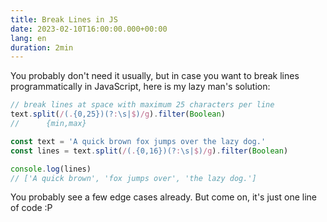```yaml
---
title: Break Lines in JS
date: 2023-02-10T16:00:00.000+00:00
lang: en
duration: 2min
---
```


You probably don't need it usually, but in case you want to break lines programmatically in JavaScript, here is my lazy man's solution:

<!-- eslint-skip -->

```js
// break lines at space with maximum 25 characters per line
text.split(/(.{0,25})(?:\s|$)/g).filter(Boolean)
//      {min,max}
```

```js
const text = 'A quick brown fox jumps over the lazy dog.'
const lines = text.split(/(.{0,16})(?:\s|$)/g).filter(Boolean)

console.log(lines)
// ['A quick brown', 'fox jumps over', 'the lazy dog.']
```

You probably see a few edge cases already. But come on, it's just one line of code :P
